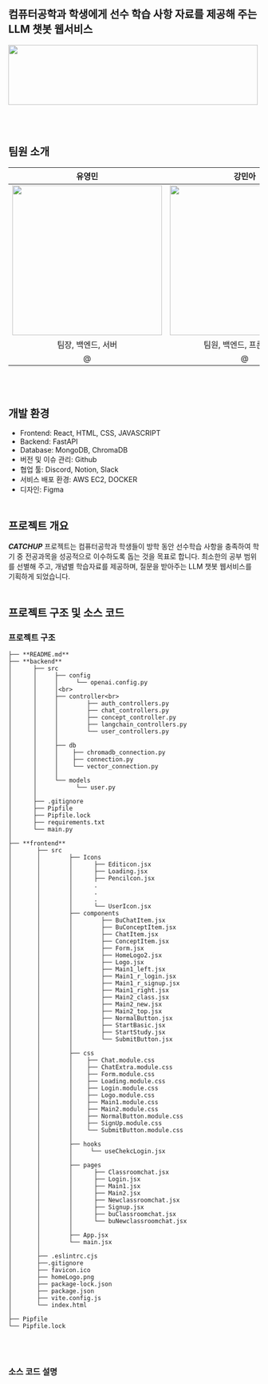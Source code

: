 ## 컴퓨터공학과 학생에게 선수 학습 사항 자료를 제공해 주는 LLM 챗봇 웹서비스
<img src=https://github.com/Mengzzii/CATCHUP/assets/151775207/670f56a1-066c-4d40-b9ad-a71dd5573427 width=500 height=120/>

<br><br>
## 팀원 소개
|유영민|강민아|임은지|
|:---:|:---:|:---:|
|<img src=https://github.com/Mengzzii/CATCHUP/assets/151775207/13a3823a-f116-4928-9532-e242993cfbc5 width=300 height=300/>|<img src=https://github.com/Mengzzii/CATCHUP/assets/151775207/9f13db75-7d6e-46ea-b9bd-33074a17c295 width=300 height=300/>|<img src=https://github.com/Mengzzii/CATCHUP/assets/151775207/da8bf217-beec-4435-964a-aa8ceaf45d65 width=300 height=300/>|
|팀장, 백엔드, 서버|팀원, 백엔드, 프론트엔드|팀원, 백엔드, RAG|
|@|@|@|

<br><br>
## 개발 환경
- Frontend: React, HTML, CSS, JAVASCRIPT
- Backend: FastAPI
- Database: MongoDB, ChromaDB
- 버전 및 이슈 관리: Github
- 협업 툴: Discord, Notion, Slack
- 서비스 배포 환경: AWS EC2, DOCKER
- 디자인: Figma
<br><br>

## 프로젝트 개요
***CATCHUP*** 프로젝트는 컴퓨터공학과 학생들이 방학 동안 선수학습 사항을 충족하여 학기 중 전공과목을 성공적으로 이수하도록 돕는 것을 목표로 합니다. 최소한의 공부 범위를 선별해 주고, 개념별 학습자료를 제공하며, 질문을 받아주는 LLM 챗봇 웹서비스를 기획하게 되었습니다.
<br><br>

## 프로젝트 구조 및 소스 코드
### 프로젝트 구조
```
├── **README.md**
├── **backend**
│      ├── src
│      │     ├── config
│      │     │     └── openai.config.py
│      │     │<br>
│      │     ├── controller<br>
│      │     │        ├── auth_controllers.py
│      │     │        ├── chat_controllers.py
│      │     │        ├── concept_controller.py
│      │     │        ├── langchain_controllers.py
│      │     │        └── user_controllers.py
│      │     │
│      │     ├── db
│      │     │    ├── chromadb_connection.py
│      │     │    ├── connection.py
│      │     │    └── vector_connection.py
│      │     │
│      │     └── models
│      │           └── user.py
│      │       
│      ├── .gitignore
│      ├── Pipfile
│      ├── Pipfile.lock
│      ├── requirements.txt
│      └── main.py
│           
├── **frontend**
│       ├── src
│       │        ├── Icons
│       │        │      ├── Editicon.jsx
│       │        │      ├── Loading.jsx
│       │        │      ├── Pencilcon.jsx
│       │        │      .
│       │        │      .
│       │        │      .
│       │        │      └── UserIcon.jsx
│       │        ├── components
│       │        │        ├── BuChatItem.jsx
│       │        │        ├── BuConceptItem.jsx
│       │        │        ├── ChatItem.jsx
│       │        │        ├── ConceptItem.jsx
│       │        │        ├── Form.jsx
│       │        │        ├── HomeLogo2.jsx
│       │        │        ├── Logo.jsx
│       │        │        ├── Main1_left.jsx
│       │        │        ├── Main1_r_login.jsx
│       │        │        ├── Main1_r_signup.jsx
│       │        │        ├── Main1_right.jsx
│       │        │        ├── Main2_class.jsx
│       │        │        ├── Main2_new.jsx
│       │        │        ├── Main2_top.jsx
│       │        │        ├── NormalButton.jsx
│       │        │        ├── StartBasic.jsx
│       │        │        ├── StartStudy.jsx
│       │        │        └── SubmitButton.jsx
│       │        │
│       │        ├── css
│       │        │    ├── Chat.module.css
│       │        │    ├── ChatExtra.module.css
│       │        │    ├── Form.module.css
│       │        │    ├── Loading.module.css
│       │        │    ├── Login.module.css
│       │        │    ├── Logo.module.css
│       │        │    ├── Main1.module.css
│       │        │    ├── Main2.module.css
│       │        │    ├── NormalButton.module.css
│       │        │    ├── SignUp.module.css
│       │        │    └── SubmitButton.module.css
│       │        │
│       │        ├── hooks
│       │        │     └── useChekcLogin.jsx
│       │        │
│       │        ├── pages
│       │        │      ├── Classroomchat.jsx
│       │        │      ├── Login.jsx
│       │        │      ├── Main1.jsx
│       │        │      ├── Main2.jsx
│       │        │      ├── Newclassroomchat.jsx
│       │        │      ├── Signup.jsx
│       │        │      ├── buClassroomchat.jsx
│       │        │      └── buNewclassroomchat.jsx
│       │        │
│       │        ├── App.jsx
│       │        └── main.jsx
│       │
│       ├── .eslintrc.cjs
│       ├──.gitignore
│       ├── favicon.ico
│       ├── homeLogo.png
│       ├── package-lock.json
│       ├── package.json
│       ├── vite.config.js
│       └── index.html
│
├── Pipfile
└── Pipfile.lock
```
<br><br>
### 소스 코드 설명
